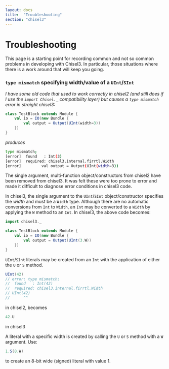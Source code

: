 ```yaml
---
layout: docs
title:  "Troubleshooting"
section: "chisel3"
---
```


# Troubleshooting


This page is a starting point for recording common and not so common problems in developing with Chisel3.  In particular, those situations where there is a work around that will keep you going.

### `type mismatch` specifying width/value of a `UInt`/`SInt`

*I have some old code that used to work correctly in chisel2 (and still does if I use the `import Chisel._` compatibility layer)
but causes a `type mismatch` error in straight chisel3:*

```scala
class TestBlock extends Module {
	val io = IO(new Bundle {
		val output = Output(UInt(width=3))
	})
}
```
*produces*
```bash
type mismatch;
[error]  found   : Int(3)
[error]  required: chisel3.internal.firrtl.Width
[error] 		val output = Output(UInt(width=3))
```

The single argument, multi-function object/constructors from chisel2 have been removed from chisel3.
It was felt these were too prone to error and made it difficult to diagnose error conditions in chisel3 code.

In chisel3, the single argument to the `UInt`/`SInt` object/constructor specifies the *width* and must be a `Width` type.
Although there are no automatic conversions from `Int` to `Width`, an `Int` may be converted to a `Width` by applying the `W` method to an `Int`.
In chisel3, the above code becomes:
```scala
import chisel3._

class TestBlock extends Module {
	val io = IO(new Bundle {
		val output = Output(UInt(3.W))
	})
}
```
`UInt`/`SInt` literals may be created from an `Int` with the application of either the `U` or `S` method.

```scala
UInt(42)
// error: type mismatch;
//  found   : Int(42)
//  required: chisel3.internal.firrtl.Width
// UInt(42)
//      ^^
```

in chisel2, becomes
```scala
42.U
```
in chisel3

A literal with a specific width is created by calling the `U` or `S` method with a `W` argument.
Use:
```scala
1.S(8.W)
```
to create an 8-bit wide (signed) literal with value 1.
